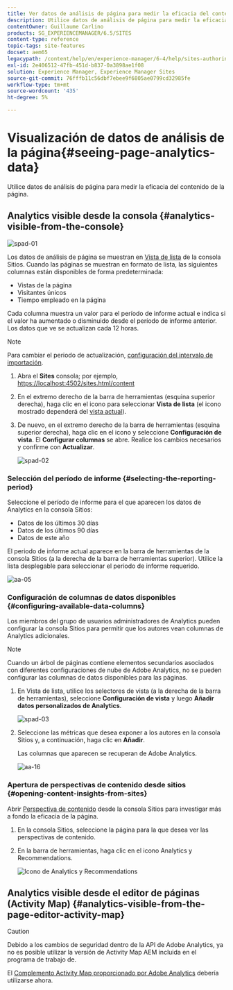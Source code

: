 ```yaml
---
title: Ver datos de análisis de página para medir la eficacia del contenido de la página
description: Utilice datos de análisis de página para medir la eficacia del contenido de su página
contentOwner: Guillaume Carlino
products: SG_EXPERIENCEMANAGER/6.5/SITES
content-type: reference
topic-tags: site-features
docset: aem65
legacypath: /content/help/en/experience-manager/6-4/help/sites-authoring/pa-using.html
exl-id: 2e406512-47fb-451d-b837-0a3898ae1f08
solution: Experience Manager, Experience Manager Sites
source-git-commit: 76fffb11c56dbf7ebee9f6805ae0799cd32985fe
workflow-type: tm+mt
source-wordcount: '435'
ht-degree: 5%

---
```


# Visualización de datos de análisis de la página{#seeing-page-analytics-data}

Utilice datos de análisis de página para medir la eficacia del contenido de la página.

## Analytics visible desde la consola {#analytics-visible-from-the-console}

![spad-01](assets/spad-01.png)

Los datos de análisis de página se muestran en [Vista de lista](/help/sites-authoring/basic-handling.md#list-view) de la consola Sitios. Cuando las páginas se muestran en formato de lista, las siguientes columnas están disponibles de forma predeterminada:

* Vistas de la página
* Visitantes únicos
* Tiempo empleado en la página

Cada columna muestra un valor para el período de informe actual e indica si el valor ha aumentado o disminuido desde el período de informe anterior. Los datos que ve se actualizan cada 12 horas.

>[!NOTE]
>
>Para cambiar el periodo de actualización, [configuración del intervalo de importación](/help/sites-administering/adobeanalytics-connect.md#configuring-the-import-interval).

1. Abra el **Sites** consola; por ejemplo, [https://localhost:4502/sites.html/content](https://localhost:4502/sites.html/content)
1. En el extremo derecho de la barra de herramientas (esquina superior derecha), haga clic en el icono para seleccionar **Vista de lista** (el icono mostrado dependerá del [vista actual](/help/sites-authoring/basic-handling.md#viewing-and-selecting-resources)).

1. De nuevo, en el extremo derecho de la barra de herramientas (esquina superior derecha), haga clic en el icono y seleccione **Configuración de vista**. El **Configurar columnas** se abre. Realice los cambios necesarios y confirme con **Actualizar**.

   ![spad-02](assets/spad-02.png)

### Selección del período de informe {#selecting-the-reporting-period}

Seleccione el período de informe para el que aparecen los datos de Analytics en la consola Sitios:

* Datos de los últimos 30 días
* Datos de los últimos 90 días
* Datos de este año

El periodo de informe actual aparece en la barra de herramientas de la consola Sitios (a la derecha de la barra de herramientas superior). Utilice la lista desplegable para seleccionar el periodo de informe requerido.

![aa-05](assets/aa-05.png)

### Configuración de columnas de datos disponibles {#configuring-available-data-columns}

Los miembros del grupo de usuarios administradores de Analytics pueden configurar la consola Sitios para permitir que los autores vean columnas de Analytics adicionales.

>[!NOTE]
>
>Cuando un árbol de páginas contiene elementos secundarios asociados con diferentes configuraciones de nube de Adobe Analytics, no se pueden configurar las columnas de datos disponibles para las páginas.

1. En Vista de lista, utilice los selectores de vista (a la derecha de la barra de herramientas), seleccione **Configuración de vista** y luego **Añadir datos personalizados de Analytics**.

   ![spad-03](assets/spad-03.png)

1. Seleccione las métricas que desea exponer a los autores en la consola Sitios y, a continuación, haga clic en **Añadir**.

   Las columnas que aparecen se recuperan de Adobe Analytics.

   ![aa-16](assets/aa-16.png)

### Apertura de perspectivas de contenido desde sitios {#opening-content-insights-from-sites}

Abrir [Perspectiva de contenido](/help/sites-authoring/content-insights.md) desde la consola Sitios para investigar más a fondo la eficacia de la página.

1. En la consola Sitios, seleccione la página para la que desea ver las perspectivas de contenido.
1. En la barra de herramientas, haga clic en el icono Analytics y Recommendations.

   ![Icono de Analytics y Recommendations](do-not-localize/chlimage_1-14.png)

## Analytics visible desde el editor de páginas (Activity Map) {#analytics-visible-from-the-page-editor-activity-map}

>[!CAUTION]
>
>Debido a los cambios de seguridad dentro de la API de Adobe Analytics, ya no es posible utilizar la versión de Activity Map AEM incluida en el programa de trabajo de.
>
>El [Complemento Activity Map proporcionado por Adobe Analytics](https://experienceleague.adobe.com/docs/analytics/analyze/activity-map/getting-started/get-started-users/activitymap-install.html?lang=es) debería utilizarse ahora.
